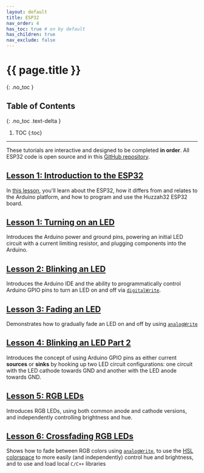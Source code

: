 ```yaml
---
layout: default
title: ESP32
nav_order: 4
has_toc: true # on by default
has_children: true
nav_exclude: false
---
```

# {{ page.title }}
{: .no_toc }

## Table of Contents
{: .no_toc .text-delta }

1. TOC
{:toc}
---

These tutorials are interactive and designed to be completed **in order**. All ESP32 code is open source and in this [GitHub repository](https://github.com/makeabilitylab/arduino/tree/master/ESP32).

<!-- TODO: add in link to Tinkercad circuits here... -->

## [Lesson 1: Introduction to the ESP32](esp32.md)

In [this lesson](esp32.md), you'll learn about the ESP32, how it differs from and relates to the Arduino platform, and how to program and use the Huzzah32 ESP32 board.

## [Lesson 1: Turning on an LED](led-on.md)

Introduces the Arduino power and ground pins, powering an initial LED circuit with a current limiting resistor, and plugging components into the Arduino.

## [Lesson 2: Blinking an LED](led-blink.md)

Introduces the Arduino IDE and the ability to programmatically control Arduino GPIO pins to turn an LED on and off via [`digitalWrite`](https://www.arduino.cc/reference/en/language/functions/digital-io/digitalwrite/).

## [Lesson 3: Fading an LED](led-fade.md)

Demonstrates how to gradually fade an LED on and off by using [`analogWrite`](https://www.arduino.cc/reference/en/language/functions/analog-io/analogwrite/)

## [Lesson 4: Blinking an LED Part 2](led-blink2.md)

Introduces the concept of using Arduino GPIO pins as either current **sources** or **sinks** by hooking up two LED circuit configurations: one circuit with the LED cathode towards GND and another with the LED anode towards GND.

## [Lesson 5: RGB LEDs](rgb-led.md)

Introduces RGB LEDs, using both common anode and cathode versions, and independently controlling brightness and hue.

## [Lesson 6: Crossfading RGB LEDs](rgb-led-fade.md)

Shows how to fade between RGB colors using [`analogWrite`](https://www.arduino.cc/reference/en/language/functions/analog-io/analogwrite/), to use the [HSL colorspace](https://en.wikipedia.org/wiki/HSL_and_HSV) to more easily (and independently) control hue and brightness, and to use and load local `C/C++` libraries